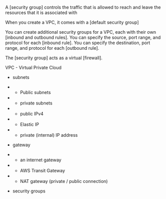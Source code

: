 A [security group] controls the traffic that is allowed to reach and leave the resources that it is associated with

When you create a VPC, it comes with a [default security group]

You can create additional security groups for a VPC, each with their own [inbound and outbound rules]. 
You can specify the source, port range, and protocol for each [inbound rule]. 
You can specify the destination, port range, and protocol for each [outbound rule].

The [security group] acts as a virtual [firewall].

VPC - Virtual Private Cloud
* subnets 
* * Public subnets
* * private subnets

* * public IPv4
* * Elastic IP
* * private (internal) IP address

* gateway
* * an internet gateway
* * AWS Transit Gateway
* * NAT gateway (private / public connection)

* security groups

